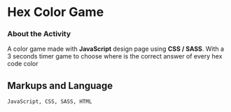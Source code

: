 # Hex Color Game
### About the Activity

A color game made with **JavaScript** design page using **CSS / SASS**. With a 3 seconds timer game to choose where is the correct answer of every hex code color

## Markups and Language
```
JavaScript, CSS, SASS, HTML
```
